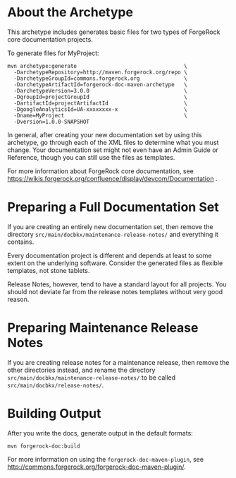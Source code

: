 # About the Archetype

This archetype includes generates basic files
for two types of ForgeRock core documentation projects.

To generate files for MyProject:

    mvn archetype:generate                                  \
      -DarchetypeRepository=http://maven.forgerock.org/repo \
      -DarchetypeGroupId=commons.forgerock.org              \
      -DarchetypeArtifactId=forgerock-doc-maven-archetype   \
      -DarchetypeVersion=3.0.0                              \
      -DgroupId=projectGroupId                              \
      -DartifactId=projectArtifactId                        \
      -DgoogleAnalyticsId=UA-xxxxxxxx-x                     \
      -Dname=MyProject                                      \
      -Dversion=1.0.0-SNAPSHOT

In general, after creating your new documentation set by using this archetype,
go through each of the XML files to determine what you must change.
Your documentation set might not even have an Admin Guide or Reference,
though you can still use the files as templates.

For more information about ForgeRock core documentation,
see https://wikis.forgerock.org/confluence/display/devcom/Documentation .

# Preparing a Full Documentation Set

If you are creating an entirely new documentation set,
then remove the directory `src/main/docbkx/maintenance-release-notes/`
and everything it contains.

Every documentation project is different
and depends at least to some extent on the underlying software.
Consider the generated files as flexible templates, not stone tablets.

Release Notes, however, tend to have a standard layout for all projects.
You should not deviate far from the release notes templates
without very good reason.

# Preparing Maintenance Release Notes

If you are creating release notes for a maintenance release,
then remove the other directories instead,
and rename the directory `src/main/docbkx/maintenance-release-notes/`
to be called `src/main/docbkx/release-notes/`.

# Building Output

After you write the docs, generate output in the default formats:

    mvn forgerock-doc:build

For more information on using the `forgerock-doc-maven-plugin`,
see <http://commons.forgerock.org/forgerock-doc-maven-plugin/>.
